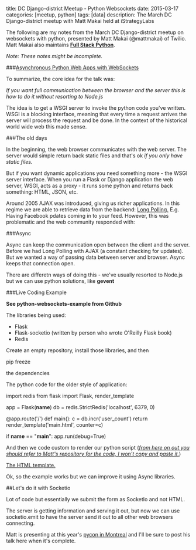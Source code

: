 title: DC Django-district Meetup - Python Websockets
date: 2015-03-17
categories: [meetup, python]
tags: [data]
description: The March DC Django-district meetup with Matt Makai held at iStrategyLabs


The following are my notes from the March DC Django-district meetup on websockets with python, presented by Matt Makai (@mattmakai) of Twilio. Matt Makai also maintains [**Full Stack Python**][1].

*Note: These notes might be incomplete.*

###[Asynchronous Python Web Apps with WebSockets][3]

To summarize, the core idea for the talk was:

*If you want full communication between the browser and the server this
is how to do it without resorting to Node.js*

The idea is to get a WSGI server to invoke the python code you've
written. WSGI is a blocking interface, meaning that every time a request
arrives the server will process the request and be done. In the context
of the historical world wide web this made sense.

###The old days

In the beginning, the web browser communicates with the web server. The server would
simple return back static files and that's ok *if you only have static
files.*

But if you want dynamic applications you need something more - the WSGI
server interface. When you run a Flask or Django application the web
server, WSGI, acts as a proxy - it runs some python and returns back
something: HTML, JSON, etc. 

Around 2005 AJAX was introduced, giving us richer applications. In this
regime we are able to retrieve data from the backend: [Long Polling.][2] E.g. Having Facebook pdates coming in to your feed. However, this was problematic and the web community responded with:

###Async

Async can keep the communication open between the client and the server.
Before we had Long Polling with AJAX (a constant checking for updates).
But we wanted a way of passing data between server and browser. Async
keeps that connection open.

There are differetn ways of doing this - we've usually resorted to
Node.js but we can use python solutions, like **gevent**

###Live Coding Example

**See python-websockets-example from Github**

The libraries being used:

* Flask
* Flask-socketio (written by person who wrote O'Reilly Flask book)
* Redis

Create an empty repository, install those libraries, and then


pip freeze 


the dependencies 

The python code for the older style of application:



import redis
from flask import Flask, render_template

app = Flask(__name__)
db = redis.StrictRedis('localhost', 6379, 0)

@app.route('/')
def main():
  c = db.incr('user_count')
  return render_template('main.html', counter=c)

if __name__ == "__main__":
  app.run(debug=True)




And then we code custom to render our python script (*[from here on out
you should refer to Matt's repository for the code, I won't copy and
paste it.][4]*)

[The HTML template.][5]

Ok, so the example works but we can improve it using Async libraries.

##Let's do it with Socketio

Lot of code but essentially we submit the form as SocketIo and not HTML.

The server is getting information and serving it out, but now we can use
socketio.emit to have the server send it out to all other web browsers
connecting.

Matt is presenting at this year's [pycon in Montreal][6] and I'll be
sure to post his talk here when it's complete.

[1]: http://www.fullstackpython.com/
[2]: http://en.wikipedia.org/wiki/Push_technology
[3]: http://www.mattmakai.com/presentations/2015-async-web-apps-django-district.html#/
[4]: https://github.com/makaimc/python-websockets-example
[5]: https://github.com/makaimc/python-websockets-example/blob/master/templates/main.html
[6]: https://us.pycon.org/2015/schedule/
